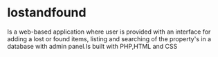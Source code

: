 # lostandfound
Is a web-based application where user is provided with an interface for adding a lost or found items, listing and searching of the property's in a database with admin panel.Is built with PHP,HTML and CSS 

